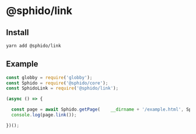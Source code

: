 # @sphido/link


## Install

```bash
yarn add @sphido/link
```

## Example

```js
const globby = require('globby');
const Sphido = require('@sphido/core');
const SphidoLink = require('@sphido/link');

(async () => {

  const page = await Sphido.getPage(    __dirname + '/example.html', SphidoLink);
  console.log(page.link());

})();
```